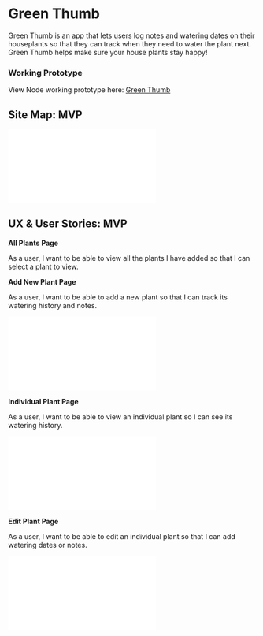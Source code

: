# Green Thumb
Green Thumb is an app that lets users log notes and watering dates on their houseplants so that they can track when they need to water the plant next. Green Thumb helps make sure your house plants stay happy! 

### Working Prototype

View Node working prototype here: [Green Thumb](https://node-capstone-plant-app.herokuapp.com/) 

## Site Map: MVP 

![Site Map](/wireframes/site_map.pdf)

## UX & User Stories: MVP

**All Plants Page** 

As a user, I want to be able to view all the plants I have added so that I can select a plant to view.

**Add New Plant Page**

As a user, I want to be able to add a new plant so that I can track its watering history and notes.

![New Plant Page Wireframe](/wireframes/new_plant_page.pdf)

**Individual Plant Page**

As a user, I want to be able to view an individual plant so I can see its watering history.

![Individual Plant Page](/wireframes/individual_plant_page.pdf)

**Edit Plant Page**

As a user, I want to be able to edit an individual plant so that I can add watering dates or notes.

![Edit Plant Page](/wireframes/edit_plant_page.pdf)
